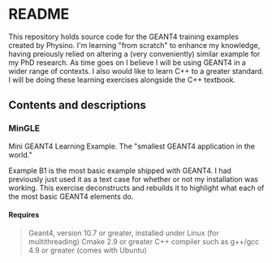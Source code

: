 # README #

This repository holds source code for the GEANT4 training examples created by 
Physino. I'm learning "from scratch" to enhance my knowledge, having preiously 
relied on altering a (very conveniently) similar example for my PhD research. As
 time goes on I believe I will be using GEANT4 in a wider range of contexts. I 
also would like to learn C++ to a greater standard. I will be doing these 
learning exercises alongside the C++ textbook.

## Contents and descriptions

### MinGLE
Mini GEANT4 Learning Example. The "smallest GEANT4 application in the world."

Example B1 is the most basic example shipped with GEANT4. I had previously just 
used it as a text case for whether or not my installation was working. This 
exercise deconstructs and rebuilds it to highlight what each of the most basic 
GEANT4 elements do.

#### Requires
> Geant4, version 10.7 or greater, installed under Linux (for multithreading)
> Cmake 2.9 or greater
> C++ compiler such as g++/gcc 4.9 or greater (comes with Ubuntu)